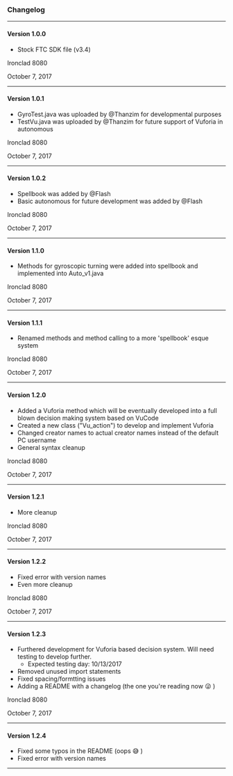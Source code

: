 ﻿### Changelog
**************************************************************************************
#### Version 1.0.0

 * Stock FTC SDK file (v3.4)

Ironclad 8080

October 7, 2017

**************************************************************************************
#### Version 1.0.1

 * GyroTest.java was uploaded by @Thanzim for developmental purposes
 * TestVu.java was uploaded by @Thanzim for future support of Vuforia in autonomous

Ironclad 8080

October 7, 2017

**************************************************************************************
#### Version 1.0.2
 * Spellbook was added by @Flash
 * Basic autonomous for future development was added by @Flash

Ironclad 8080

October 7, 2017

**************************************************************************************
#### Version 1.1.0
 * Methods for gyroscopic turning were added into spellbook and implemented into Auto_v1.java

Ironclad 8080

October 7, 2017

**************************************************************************************
#### Version 1.1.1
 * Renamed methods and method calling to a more 'spellbook' esque system

Ironclad 8080

October 7, 2017

**************************************************************************************
#### Version 1.2.0
 * Added a Vuforia method which will be eventually developed into a full blown decision making system based on VuCode
 * Created a new class ("Vu_action") to develop and implement Vuforia
 * Changed creator names to actual creator names instead of the default PC username
 * General syntax cleanup

Ironclad 8080

October 7, 2017

**************************************************************************************
#### Version 1.2.1
 * More cleanup

Ironclad 8080

October 7, 2017

**************************************************************************************
#### Version 1.2.2
 * Fixed error with version names
 * Even more cleanup

Ironclad 8080

October 7, 2017

**************************************************************************************
#### Version 1.2.3
 * Furthered development for Vuforia based decision system. Will need testing to develop further.
   - Expected testing day: 10/13/2017 
 * Removed unused import statements
 * Fixed spacing/formtting issues
 * Adding a README with a changelog (the one you're reading now :stuck_out_tongue_winking_eye: )

Ironclad 8080

October 7, 2017
**************************************************************************************
#### Version 1.2.4
 * Fixed some typos in the README (oops :sweat_smile: ) 
 * Fixed error with version names
**************************************************************************************
 

